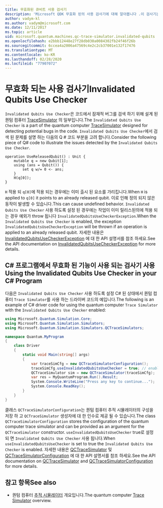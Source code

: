 ```yaml
---
title: 무효화된 큐비트 사용 검사기
description: 'Microsoft QDK 무효화 된의 사용 검사기에 대해 알아봅니다 .이 검사기는 Q # 코드에서 잠재적으로 잘못 된 수 비트를 확인 합니다.'
author: vadym-kl
ms.author: vadym@microsoft.com
ms.date: 12/11/2017
ms.topic: article
uid: microsoft.quantum.machines.qc-trace-simulator.invalidated-qubits
ms.openlocfilehash: e2bbb12448e27f28db030a0084302fb24f46f26b
ms.sourcegitcommit: 6ccea4a2006a47569c4e2c2cb37001e132f17476
ms.translationtype: MT
ms.contentlocale: ko-KR
ms.lasthandoff: 02/28/2020
ms.locfileid: "77907072"
---
```

# <a name="invalidated-qubits-use-checker"></a><span data-ttu-id="f3be1-103">무효화 되는 사용 검사기</span><span class="sxs-lookup"><span data-stu-id="f3be1-103">Invalidated Qubits Use Checker</span></span>

<span data-ttu-id="f3be1-104">`Invalidated Qubits Use Checker`은 코드에서 잠재적 버그를 검색 하기 위해 설계 된 퀀텀 컴퓨터 [TraceSimulator](xref:microsoft.quantum.machines.qc-trace-simulator.intro) 의 일부입니다.</span><span class="sxs-lookup"><span data-stu-id="f3be1-104">The `Invalidated Qubits Use Checker` is a part of the quantum computer [TraceSimulator](xref:microsoft.quantum.machines.qc-trace-simulator.intro) designed for detecting potential bugs in the code.</span></span> <span data-ttu-id="f3be1-105">`Invalidated Qubits Use Checker`에서 검색 된 문제를 설명 하는 다음의 Q # 코드 부분을 고려 합니다.</span><span class="sxs-lookup"><span data-stu-id="f3be1-105">Consider the following piece of Q# code to illustrate the issues detected by the `Invalidated Qubits Use Checker`.</span></span>

```qsharp
operation UseReleasedQubit() : Unit {
    mutable q = new Qubit[1];
    using (ans = Qubit()) {
        set q w/= 0 <- ans;
    }
    H(q[0]);
}
```

<span data-ttu-id="f3be1-106">`H` 적용 되 `q[0]`에 적용 되는 경우에는 이미 출시 된 요소를 가리킵니다.</span><span class="sxs-lookup"><span data-stu-id="f3be1-106">When `H` is applied to `q[0]` it points to an already released qubit.</span></span> <span data-ttu-id="f3be1-107">이로 인해 정의 되지 않은 동작이 발생할 수 있습니다.</span><span class="sxs-lookup"><span data-stu-id="f3be1-107">This can cause undefined behavior.</span></span> <span data-ttu-id="f3be1-108">`Invalidated Qubits Use Checker` 사용 하도록 설정 된 경우에는 작업이 이미 릴리스된의에 적용 되는 경우 예외가 throw 됩니다 `InvalidatedQubitsUseCheckerException`.</span><span class="sxs-lookup"><span data-stu-id="f3be1-108">When the `Invalidated Qubits Use Checker` is enabled, the exception `InvalidatedQubitsUseCheckerException` will be thrown if an operation is applied to an already released qubit.</span></span> <span data-ttu-id="f3be1-109">자세한 내용은 [InvalidatedQubitsUseCheckerException](https://docs.microsoft.com/dotnet/api/Microsoft.Quantum.Simulation.Simulators.QCTraceSimulators.InvalidatedQubitsUseCheckerException) 에 대 한 API 설명서를 참조 하세요.</span><span class="sxs-lookup"><span data-stu-id="f3be1-109">See the API documentation on [InvalidatedQubitsUseCheckerException](https://docs.microsoft.com/dotnet/api/Microsoft.Quantum.Simulation.Simulators.QCTraceSimulators.InvalidatedQubitsUseCheckerException) for more details.</span></span>

## <a name="using-the-invalidated-qubits-use-checker-in-your-c-program"></a><span data-ttu-id="f3be1-110">C# 프로그램에서 무효화 된 기능이 사용 되는 검사기 사용</span><span class="sxs-lookup"><span data-stu-id="f3be1-110">Using the Invalidated Qubits Use Checker in your C# Program</span></span>

<span data-ttu-id="f3be1-111">다음은 `Invalidated Qubits Use Checker` 사용 하도록 설정 C# 된 상태에서 퀀텀 컴퓨터 `Trace
Simulator`를 사용 하는 드라이버 코드의 예입니다.</span><span class="sxs-lookup"><span data-stu-id="f3be1-111">The following is an example of C# driver code for using the quantum computer `Trace
Simulator` with the `Invalidated Qubits Use Checker` enabled:</span></span> 

```csharp
using Microsoft.Quantum.Simulation.Core;
using Microsoft.Quantum.Simulation.Simulators;
using Microsoft.Quantum.Simulation.Simulators.QCTraceSimulators;

namespace Quantum.MyProgram
{
    class Driver
    {
        static void Main(string[] args)
        {
            var traceSimCfg = new QCTraceSimulatorConfiguration();
            traceSimCfg.useInvalidatedQubitsUseChecker = true; // enables useInvalidatedQubitsUseChecker
            QCTraceSimulator sim = new QCTraceSimulator(traceSimCfg);
            var res = MyQuantumProgram.Run().Result;
            System.Console.WriteLine("Press any key to continue...");
            System.Console.ReadKey();
        }
    }
}
```

<span data-ttu-id="f3be1-112">클래스 `QCTraceSimulatorConfiguration`는 퀀텀 컴퓨터 추적 시뮬레이터의 구성을 저장 하 고 `QCTraceSimulator` 생성자에 대 한 인수로 제공 될 수 있습니다.</span><span class="sxs-lookup"><span data-stu-id="f3be1-112">The class `QCTraceSimulatorConfiguration` stores the configuration of the quantum computer trace simulator and can be provided as an argument for the `QCTraceSimulator` constructor.</span></span> <span data-ttu-id="f3be1-113">`useInvalidatedQubitsUseChecker` true로 설정 되 면 `Invalidated Qubits Use Checker` 사용 됩니다.</span><span class="sxs-lookup"><span data-stu-id="f3be1-113">When `useInvalidatedQubitsUseChecker` is set to true the `Invalidated Qubits Use Checker` is enabled.</span></span> <span data-ttu-id="f3be1-114">자세한 내용은 [QCTraceSimulator](https://docs.microsoft.com/dotnet/api/Microsoft.Quantum.Simulation.Simulators.QCTraceSimulators.QCTraceSimulator) 및 [QCTraceSimulatorConfiguration](https://docs.microsoft.com/dotnet/api/Microsoft.Quantum.Simulation.Simulators.QCTraceSimulators.QCTraceSimulatorConfiguration) 에 대 한 API 설명서를 참조 하세요.</span><span class="sxs-lookup"><span data-stu-id="f3be1-114">See the API documentation on [QCTraceSimulator](https://docs.microsoft.com/dotnet/api/Microsoft.Quantum.Simulation.Simulators.QCTraceSimulators.QCTraceSimulator) and [QCTraceSimulatorConfiguration](https://docs.microsoft.com/dotnet/api/Microsoft.Quantum.Simulation.Simulators.QCTraceSimulators.QCTraceSimulatorConfiguration) for more details.</span></span>

## <a name="see-also"></a><span data-ttu-id="f3be1-115">참고 항목</span><span class="sxs-lookup"><span data-stu-id="f3be1-115">See also</span></span> ##

- <span data-ttu-id="f3be1-116">퀀텀 컴퓨터 [추적 시뮬레이터](xref:microsoft.quantum.machines.qc-trace-simulator.intro) 개요입니다.</span><span class="sxs-lookup"><span data-stu-id="f3be1-116">The quantum computer [Trace Simulator](xref:microsoft.quantum.machines.qc-trace-simulator.intro) overview.</span></span>
